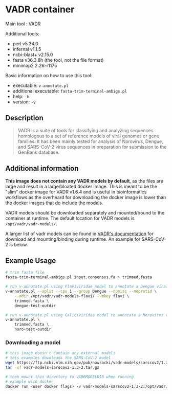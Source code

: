 # VADR container

Main tool : [VADR](https://github.com/ncbi/vadr)

Additional tools:

- perl v5.34.0
- infernal v1.1.5
- ncbi-blast+ v2.15.0
- fasta v36.3.8h (the tool, not the file format)
- minimap2 2.26-r1175

Basic information on how to use this tool:

- executable: `v-annotate.pl`
- additional executable: `fasta-trim-terminal-ambigs.pl`
- help: `-h`
- version: `-v`

## Description

> VADR is a suite of tools for classifying and analyzing sequences homologous to a set of reference models of viral genomes or gene families. It has been mainly tested for analysis of Norovirus, Dengue, and SARS-CoV-2 virus sequences in preparation for submission to the GenBank database.

## Additional information

**This image does not contain any VADR models by default**, as the files are large and result in a large/bloated docker image. This is meant to be the "slim" docker image for VADR v1.6.4 and is useful in bioinformatics workflows as the overheard for downloading the docker image is lower than the docker images that do include the models.

VADR models should be downloaded separately and mounted/bound to the container at runtime. The default location for VADR models is `/opt/vadr/vadr-models/`.

A larger list of vadr models can be found in [VADR's documentation](https://github.com/ncbi/vadr/wiki/Available-VADR-model-files) for download and mounting/binding during runtime. An example for SARS-CoV-2 is below.

## Example Usage

```bash
# trim fasta file
fasta-trim-terminal-ambigs.pl input.consensus.fa > trimmed.fasta

# run v-annotate.pl using Flaviviridae model to annotate a Dengue viral genome
v-annotate.pl --split --cpu 1 --group Dengue --nomisc --noprotid \
    --mdir /opt/vadr/vadr-models-flavi/ --mkey flavi \
    trimmed.fasta \
    dengue-test-outdir

# run v-annotate.pl using Caliciviridae model to annotate a Norovirus viral genome
v-annotate.pl \
    trimmed.fasta \
    noro-test-outdir
```

### Downloading a model

```bash
# this image doesn't contain any external models
# this examples downloads the SARS-CoV-2 model
wget https://ftp.ncbi.nlm.nih.gov/pub/nawrocki/vadr-models/sarscov2/1.3-2/vadr-models-sarscov2-1.3-2.tar.gz
tar -xf vadr-models-sarscov2-1.3-2.tar.gz

# then mount this directory to VADRMODELDIR when running
# example with docker
docker run <user docker flags> -v vadr-models-sarscov2-1.3-2:/opt/vadr/vadr-models staphb/vadr:latest <vadr command>
```
